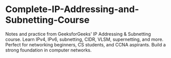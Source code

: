 # Complete-IP-Addressing-and-Subnetting-Course
Notes and practice from GeeksforGeeks' IP Addressing &amp; Subnetting course. Learn IPv4, IPv6, subnetting, CIDR, VLSM, supernetting, and more. Perfect for networking beginners, CS students, and CCNA aspirants. Build a strong foundation in computer networks.
